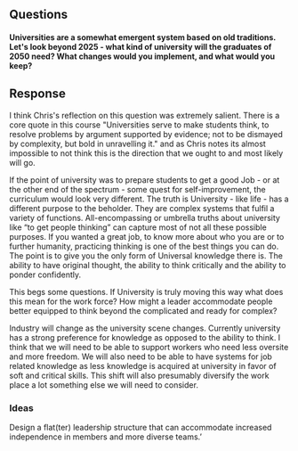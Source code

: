 ## Questions

#### Universities are a somewhat emergent system based on old traditions. Let's look beyond 2025 - what kind of university will the graduates of 2050 need? What changes would you implement, and what would you keep?

## Response

I think Chris's reflection on this question was extremely salient. There is a core quote in this course "Universities serve to make students think, to resolve problems by argument supported by evidence; not to be dismayed by complexity, but bold in unravelling it." and as Chris notes its almost impossible to not think this is the direction that we ought to and most likely will go.

If the point of university was to prepare students to get a good Job - or at the other end of the spectrum - some quest for self-improvement, the curriculum would look very different. The truth is University - like life - has a different purpose to the beholder.  They are complex systems that fulfil a variety of functions. All-encompassing or umbrella truths about university like “to get people thinking” can capture most of not all these possible purposes. If you wanted a great job, to know more about who you are or to further humanity, practicing thinking is one of the best things you can do. The point is to give you the only form of Universal knowledge there is. The ability to have original thought, the ability to think critically and the ability to ponder confidently.

This begs some questions. If University is truly moving this way what does this mean for the work force? How might a leader accommodate people better equipped to think beyond the complicated and ready for complex? 

Industry will change as the university scene changes. Currently university has a strong preference for knowledge as opposed to the ability to think. I think that we will need to be able to support workers who need less oversite and more freedom. We will also need to be able to have systems for job related knowledge as less knowledge is acquired at university in favor of soft and critical skills. This shift will also presumably diversify the work place a lot something else we will need to consider.

### Ideas

Design a flat(ter) leadership structure that can accommodate increased independence in members and more diverse teams.’
